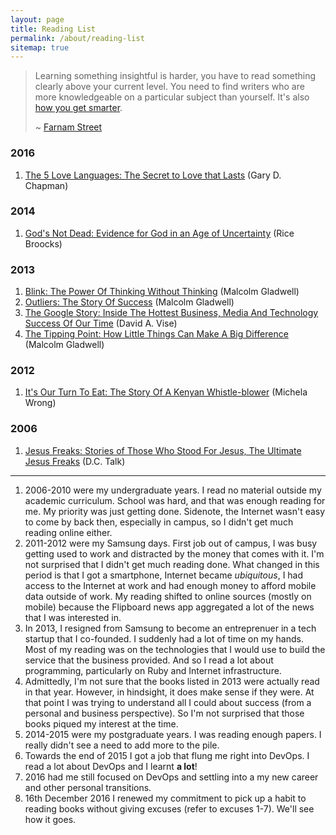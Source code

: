 ```yaml
---
layout: page
title: Reading List
permalink: /about/reading-list
sitemap: true
---
```


> Learning something insightful is harder, you have to read something
> clearly above your current level. You need to find writers who are more
> knowledgeable on a particular subject than yourself. It's also [how you
> get smarter](/articles/2013/08/how-to-get-smarter/).
>
> ~ [Farnam Street][1]


### 2016

1. [The 5 Love Languages: The Secret to Love that Lasts][2016-book-1] (Gary D. Chapman)

[2016-book-1]: https://duckduckgo.com/?q=the+5+love+languages%3a+the+secret+to+love+that+lasts+by+gary+d.+chapman


### 2014

1. [God's Not Dead: Evidence for God in an Age of Uncertainty][2014-book-1] (Rice Broocks)

[2014-book-1]: https://duckduckgo.com/?q=god's+not+dead%3a+evidence+for+god+in+an+age+of+uncertainty+rice+broocks&ia=products


### 2013

1. [Blink: The Power Of Thinking Without Thinking][2013-book-1] (Malcolm Gladwell)
2. [Outliers: The Story Of Success][2013-book-2] (Malcolm Gladwell)
3. [The Google Story: Inside The Hottest Business, Media And Technology Success Of Our Time][2013-book-3] (David A. Vise)
4. [The Tipping Point: How Little Things Can Make A Big Difference][2013-book-4] (Malcolm Gladwell)

[2013-book-1]: https://duckduckgo.com/?q=blink%3a+the+power+of+thinking+without+thinking+malcolm+gladwell&ia=products
[2013-book-2]: https://duckduckgo.com/?q=outliers%3a+the+story+of+success+malcolm+gladwell&ia=products
[2013-book-3]: https://duckduckgo.com/?q=the+google+story%3a+inside+the+hottest+business%2c+media+and+technology+success+of+our+time+david+a.+vise&ia=products
[2013-book-4]: https://duckduckgo.com/?q=the+tipping+point%3a+how+little+things+can+make+a+big+difference+malcolm+gladwell&ia=products

### 2012

1. [It's Our Turn To Eat: The Story Of A Kenyan Whistle-blower][2012-book-1] (Michela Wrong)

[2012-book-1]: https://duckduckgo.com/?q=it's+our+turn+to+eat%3a+the+story+of+a+kenyan+whistle-blower+michela+wrong&ia=products

### 2006

1. [Jesus Freaks: Stories of Those Who Stood For Jesus, The Ultimate Jesus Freaks][2006-book-1] (D.C. Talk)

[2006-book-1]: https://duckduckgo.com/?q=jesus+freaks%3a+stories+of+those+who+stood+for+jesus%2c+the+ultimate+jesus+freaks+d.c.+talk&ia=products

---

1. 2006-2010 were my undergraduate years. I read no material outside my academic
   curriculum. School was hard, and that was enough reading for me. My priority
   was just getting done. Sidenote, the Internet wasn't easy to come by back
   then, especially in campus, so I didn't get much reading online either.
2. 2011-2012 were my Samsung days. First job out of campus, I was busy getting
   used to work and distracted by the money that comes with it. I'm not
   surprised that I didn't get much reading done. What changed in this period is
   that I got a smartphone, Internet became _ubiquitous_, I had access to the
   Internet at work and had enough money to afford mobile data outside of work.
   My reading shifted to online sources (mostly on mobile) because the Flipboard
   news app aggregated a lot of the news that I was interested in.
3. In 2013, I resigned from Samsung to become an entreprenuer in a tech startup
   that I co-founded. I suddenly had a lot of time on my hands. Most of my
   reading was on the technologies that I would use to build the service that
   the business provided. And so I read a lot about programming, particularly on
   Ruby and Internet infrastructure.
4. Admittedly, I'm not sure that the books listed in 2013 were actually read in
   that year. However, in hindsight, it does make sense if they were. At that
   point I was trying to understand all I could about success (from a personal
   and business perspective). So I'm not surprised that those books piqued my
   interest at the time.
5. 2014-2015 were my postgraduate years. I was reading enough papers. I really
   didn't see a need to add more to the pile.
6. Towards the end of 2015 I got a job that flung me right into DevOps. I read a
   lot about DevOps and I learnt **a lot**!
7. 2016 had me still focused on DevOps and settling into a my new career and
   other personal transitions.
8. 16th December 2016 I renewed my commitment to pick up a habit to reading
   books without giving excuses (refer to excuses 1-7). We'll see how it goes.

[1]: http://www.farnamstreetblog.com/2013/05/the-buffett-formula-how-to-get-smarter/
